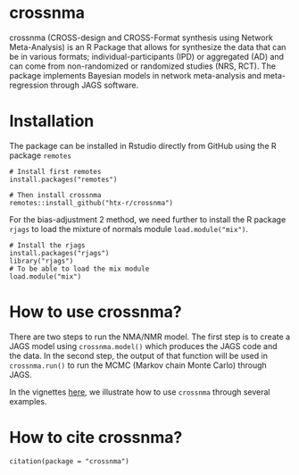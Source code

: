 # crossnma
crossnma (CROSS-design and CROSS-Format synthesis using Network Meta-Analysis) is an R Package that allows for synthesize the data that can be in various formats; individual-participants (IPD) or aggregated (AD) and can come from non-randomized or randomized studies (NRS, RCT). The package implements Bayesian models in network meta-analysis and meta-regression through JAGS software.
# Installation
The package can be installed in Rstudio directly from GitHub using the R package `remotes` 
```
# Install first remotes
install.packages("remotes")

# Then install crossnma
remotes::install_github("htx-r/crossnma")
```
For the bias-adjustment 2 method, we need further to install the R package `rjags` to load the mixture of normals module `load.module("mix")`.
```
# Install the rjags
install.packages("rjags")
library("rjags")
# To be able to load the mix module 
load.module("mix")
```
# How to use crossnma?
There are two steps to run the NMA/NMR model. The first step is to create a JAGS model using `crossnma.model()` which produces the JAGS code and the data. In the second step, the output of that function will be used in `crossnma.run()` to run the MCMC (Markov chain Monte Carlo) through JAGS.

In the vignettes [here](), we illustrate how to use `crossnma` through several examples.

# How to cite crossnma?

```
citation(package = "crossnma")
```
